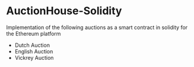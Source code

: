 # AuctionHouse-Solidity
Implementation of the following auctions as a smart contract in solidity for the Ethereum platform
 - Dutch Auction
 - English Auction
 - Vickrey Auction
